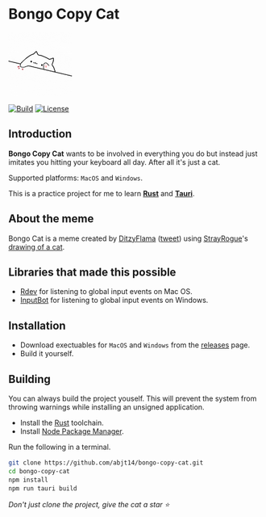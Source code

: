 # Bongo Copy Cat

<img src="https://raw.githubusercontent.com/abjt14/bongo-copy-cat/main/main.gif" width=25% height=25%>

[![Build](https://github.com/abjt14/bongo-copy-cat/actions/workflows/main.yml/badge.svg)](https://github.com/abjt14/bongo-copy-cat/actions/workflows/main.yml) [![License](https://img.shields.io/badge/License-MIT-green.svg)](https://opensource.org/licenses/MIT)

## Introduction

**Bongo Copy Cat** wants to be involved in everything you do but instead just imitates you hitting your keyboard all day. After all it's just a cat.

Supported platforms: `MacOS` and `Windows`.

This is a practice project for me to learn [**Rust**](https://www.rust-lang.org/) and [**Tauri**](https://tauri.app/).

## About the meme
Bongo Cat is a meme created by [DitzyFlama](https://twitter.com/DitzyFlama) ([tweet](https://twitter.com/DitzyFlama/status/993487015499853824)) using [StrayRogue](https://twitter.com/StrayRogue)'s [drawing of a cat](https://twitter.com/StrayRogue/status/992994454058381312).

## Libraries that made this possible
* [Rdev](https://github.com/Narsil/rdev) for listening to global input events on Mac OS.
* [InputBot](https://github.com/obv-mikhail/InputBot) for listening to global input events on Windows.

## Installation
* Download exectuables for `MacOS` and `Windows` from the [releases](https://github.com/abjt14/bongo-copy-cat/releases) page.
* Build it yourself.

## Building
You can always build the project youself. This will prevent the system from throwing warnings while installing an unsigned application.

* Install the [Rust](https://www.rust-lang.org/tools/install) toolchain.
* Install [Node Package Manager](https://nodejs.org/en/).

Run the following in a terminal.
```bash
git clone https://github.com/abjt14/bongo-copy-cat.git
cd bongo-copy-cat
npm install
npm run tauri build
```

*Don't just clone the project, give the cat a star ⭐️*
